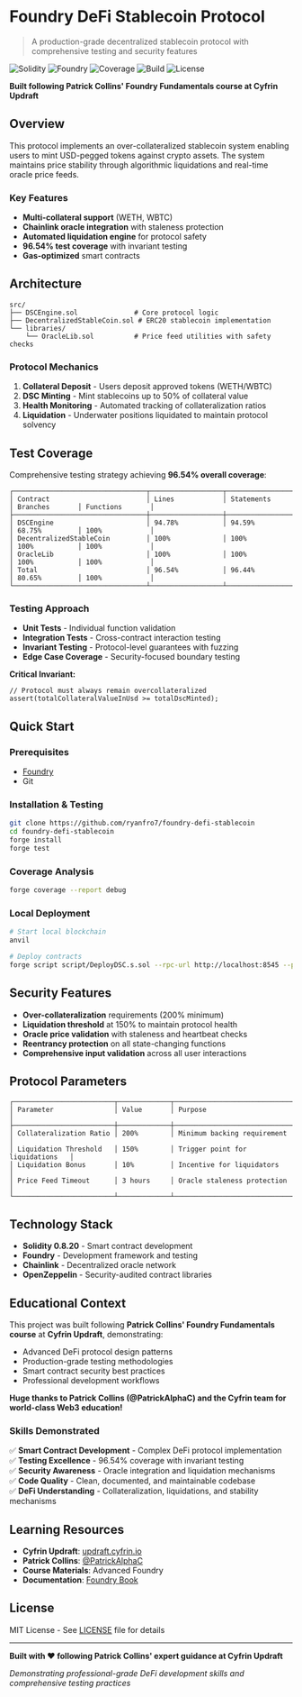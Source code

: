 # Foundry DeFi Stablecoin Protocol

> A production-grade decentralized stablecoin protocol with comprehensive testing and security features

![Solidity](https://img.shields.io/badge/Solidity-0.8.20-blue.svg)
![Foundry](https://img.shields.io/badge/Foundry-Latest-red.svg)
![Coverage](https://img.shields.io/badge/Coverage-96.54%25-brightgreen.svg)
![Build](https://img.shields.io/badge/Build-Passing-brightgreen.svg)
![License](https://img.shields.io/badge/License-MIT-yellow.svg)

**Built following Patrick Collins' Foundry Fundamentals course at Cyfrin Updraft**

## Overview

This protocol implements an over-collateralized stablecoin system enabling users to mint USD-pegged tokens against crypto assets. The system maintains price stability through algorithmic liquidations and real-time oracle price feeds.

### Key Features
- **Multi-collateral support** (WETH, WBTC)
- **Chainlink oracle integration** with staleness protection
- **Automated liquidation engine** for protocol safety
- **96.54% test coverage** with invariant testing
- **Gas-optimized** smart contracts

## Architecture

```
src/
├── DSCEngine.sol              # Core protocol logic
├── DecentralizedStableCoin.sol # ERC20 stablecoin implementation  
└── libraries/
    └── OracleLib.sol          # Price feed utilities with safety checks
```

### Protocol Mechanics

1. **Collateral Deposit** - Users deposit approved tokens (WETH/WBTC)
2. **DSC Minting** - Mint stablecoins up to 50% of collateral value
3. **Health Monitoring** - Automated tracking of collateralization ratios
4. **Liquidation** - Underwater positions liquidated to maintain protocol solvency

## Test Coverage

Comprehensive testing strategy achieving **96.54% overall coverage**:

```
┌─────────────────────────────────┬──────────────────┬──────────────────┬────────────────┬─────────────────┐
│ Contract                        │ Lines            │ Statements       │ Branches       │ Functions       │
├─────────────────────────────────┼──────────────────┼──────────────────┼────────────────┼─────────────────┤
│ DSCEngine                       │ 94.78%           │ 94.59%           │ 68.75%         │ 100%            │
│ DecentralizedStableCoin         │ 100%             │ 100%             │ 100%           │ 100%            │
│ OracleLib                       │ 100%             │ 100%             │ 100%           │ 100%            │
│ Total                           │ 96.54%           │ 96.44%           │ 80.65%         │ 100%            │
└─────────────────────────────────┴──────────────────┴──────────────────┴────────────────┴─────────────────┘
```

### Testing Approach
- **Unit Tests** - Individual function validation
- **Integration Tests** - Cross-contract interaction testing
- **Invariant Testing** - Protocol-level guarantees with fuzzing
- **Edge Case Coverage** - Security-focused boundary testing

**Critical Invariant:**
```solidity
// Protocol must always remain overcollateralized
assert(totalCollateralValueInUsd >= totalDscMinted);
```

## Quick Start

### Prerequisites
- [Foundry](https://getfoundry.sh/)
- Git

### Installation & Testing
```bash
git clone https://github.com/ryanfro7/foundry-defi-stablecoin
cd foundry-defi-stablecoin
forge install
forge test
```

### Coverage Analysis
```bash
forge coverage --report debug
```

### Local Deployment
```bash
# Start local blockchain
anvil

# Deploy contracts
forge script script/DeployDSC.s.sol --rpc-url http://localhost:8545 --private-key $PRIVATE_KEY --broadcast
```

## Security Features

- **Over-collateralization** requirements (200% minimum)
- **Liquidation threshold** at 150% to maintain protocol health
- **Oracle price validation** with staleness and heartbeat checks
- **Reentrancy protection** on all state-changing functions
- **Comprehensive input validation** across all user interactions

## Protocol Parameters

```
┌─────────────────────────┬─────────────┬──────────────────────────────────┐
│ Parameter               │ Value       │ Purpose                          │
├─────────────────────────┼─────────────┼──────────────────────────────────┤
│ Collateralization Ratio │ 200%        │ Minimum backing requirement      │
│ Liquidation Threshold   │ 150%        │ Trigger point for liquidations   │
│ Liquidation Bonus       │ 10%         │ Incentive for liquidators        │
│ Price Feed Timeout      │ 3 hours     │ Oracle staleness protection      │
└─────────────────────────┴─────────────┴──────────────────────────────────┘
```

## Technology Stack

- **Solidity 0.8.20** - Smart contract development
- **Foundry** - Development framework and testing
- **Chainlink** - Decentralized oracle network
- **OpenZeppelin** - Security-audited contract libraries

## Educational Context

This project was built following **Patrick Collins' Foundry Fundamentals course** at **Cyfrin Updraft**, demonstrating:

- Advanced DeFi protocol design patterns
- Production-grade testing methodologies
- Smart contract security best practices
- Professional development workflows

**Huge thanks to Patrick Collins (@PatrickAlphaC) and the Cyfrin team for world-class Web3 education!**

### Skills Demonstrated
✅ **Smart Contract Development** - Complex DeFi protocol implementation  
✅ **Testing Excellence** - 96.54% coverage with invariant testing  
✅ **Security Awareness** - Oracle integration and liquidation mechanisms  
✅ **Code Quality** - Clean, documented, and maintainable codebase  
✅ **DeFi Understanding** - Collateralization, liquidations, and stability mechanisms  

## Learning Resources

- **Cyfrin Updraft**: [updraft.cyfrin.io](https://updraft.cyfrin.io)
- **Patrick Collins**: [@PatrickAlphaC](https://twitter.com/PatrickAlphaC)
- **Course Materials**: Advanced Foundry
- **Documentation**: [Foundry Book](https://book.getfoundry.sh)

## License

MIT License - See [LICENSE](LICENSE) file for details

---

**Built with ❤️ following Patrick Collins' expert guidance at Cyfrin Updraft**

*Demonstrating professional-grade DeFi development skills and comprehensive testing practices*

